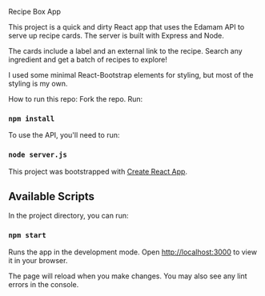 Recipe Box App

This project is a quick and dirty React app that uses the Edamam API to serve up recipe cards. The server is built with Express and Node.

The cards include a label and an external link to the recipe. Search any ingredient and get a batch of recipes to explore!

I used some minimal React-Bootstrap elements for styling, but most of the styling is my own.

How to run this repo:
Fork the repo. Run:

### `npm install`
 
To use the API, you'll need to run:

### `node server.js`

This project was bootstrapped with [Create React App](https://github.com/facebook/create-react-app).

## Available Scripts

In the project directory, you can run:

### `npm start`

Runs the app in the development mode.
Open [http://localhost:3000](http://localhost:3000) to view it in your browser.

The page will reload when you make changes.
You may also see any lint errors in the console.